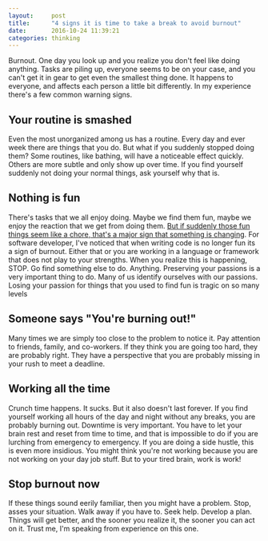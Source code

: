 ```yaml
---
layout:     post
title:      "4 signs it is time to take a break to avoid burnout"
date:       2016-10-24 11:39:21
categories: thinking
---
```

Burnout. One day you look up and you realize you don't feel like doing anything. Tasks are piling up, everyone seems to be on your case, and you can't get it in gear to get even the smallest thing done. It happens to everyone, and affects each person a little bit differently. In my experience there's a few common warning signs.

## Your routine is smashed

Even the most unorganized among us has a routine. Every day and ever week there are things that you do. But what if you suddenly stopped doing them? Some routines, like bathing, will have a noticeable effect quickly. Others are more subtle and only show up over time. If you find yourself suddenly not doing your normal things, ask yourself why that is. 

## Nothing is fun

There's tasks that we all enjoy doing. Maybe we find them fun, maybe we enjoy the reaction that we get from doing them. [But if suddenly those fun things seem like a chore, that's a major sign that something is changing](https://en.wikipedia.org/wiki/Burnout_\(psychology\)). For software developer, I've noticed that when writing code is no longer fun its a sign of burnout. Either that or you are working in a language or framework that does not play to your strengths. When you realize this is happening, STOP. Go find something else to do. Anything. Preserving your passions is a very important thing to do. Many of us identify ourselves with our passions. Losing your passion for things that you used to find fun is tragic on so many levels 

## Someone says "You're burning out!"

Many times we are simply too close to the problem to notice it. Pay attention to friends, family, and co-workers. If they think you are going too hard, they are probably right. They have a perspective that you are probably missing in your rush to meet a deadline. 

## Working all the time

Crunch time happens. It sucks. But it also doesn't last forever. If you find yourself working all hours of the day and night without any breaks, you are probably burning out. Downtime is very important. You have to let your brain rest and reset from time to time, and that is impossible to do if you are lurching from emergency to emergency. If you are doing a side hustle, this is even more insidious. You might think you're not working because you are not working on your day job stuff. But to your tired brain, work is work! 

## Stop burnout now

If these things sound eerily familiar, then you might have a problem. Stop, asses your situation. Walk away if you have to. Seek help. Develop a plan. Things will get better, and the sooner you realize it, the sooner you can act on it. Trust me, I'm speaking from experience on this one.
